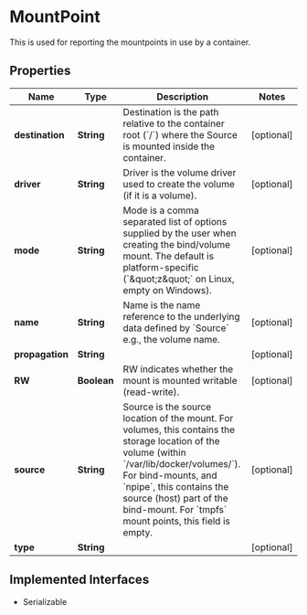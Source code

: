 

# MountPoint

This is used for reporting the mountpoints in use by a container.

## Properties

| Name | Type | Description | Notes |
|------------ | ------------- | ------------- | -------------|
|**destination** | **String** | Destination is the path relative to the container root (&#x60;/&#x60;) where the Source is mounted inside the container. |  [optional] |
|**driver** | **String** | Driver is the volume driver used to create the volume (if it is a volume). |  [optional] |
|**mode** | **String** | Mode is a comma separated list of options supplied by the user when creating the bind/volume mount.  The default is platform-specific (&#x60;\&quot;z\&quot;&#x60; on Linux, empty on Windows). |  [optional] |
|**name** | **String** | Name is the name reference to the underlying data defined by &#x60;Source&#x60; e.g., the volume name. |  [optional] |
|**propagation** | **String** |  |  [optional] |
|**RW** | **Boolean** | RW indicates whether the mount is mounted writable (read-write). |  [optional] |
|**source** | **String** | Source is the source location of the mount.  For volumes, this contains the storage location of the volume (within &#x60;/var/lib/docker/volumes/&#x60;). For bind-mounts, and &#x60;npipe&#x60;, this contains the source (host) part of the bind-mount. For &#x60;tmpfs&#x60; mount points, this field is empty. |  [optional] |
|**type** | **String** |  |  [optional] |


## Implemented Interfaces

* Serializable


